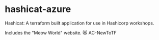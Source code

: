 # hashicat-azure
Hashicat: A terraform built application for use in Hashicorp workshops.

Includes the "Meow World" website. 😻
AC-NewToTF